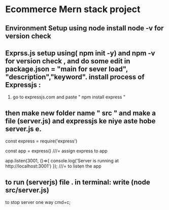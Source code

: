 # Ecommerce Mern stack project
## Environment Setup using node install node -v for version check

## Exprss.js setup using( npm init -y) and npm -v for version check , and do some edit in package.json = "main for sever load", "description","keyword".  install process of Expressjs : 
1. go to expressjs.com and paste " npm install express
"

## then make new folder name " src " and make a file (server.js) and expressjs ke niye aste hobe  server.js e.
const express = require('express')

const app = express()       ///= assign express to app

app.listen(3001, ()=>{
    console.log('Server is running at http://localhost:3001')
});          ///= to listen the app

## to run (serverjs) file . in terminal: write (node src/server.js)  
to stop server one way cmd+c;
